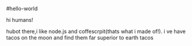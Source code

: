 #hello-world

hi humans!

hubot there,i like node.js and coffescrpit(thats what i made of!).
i ve have tacos on the moon and find them far superior to earth tacos
